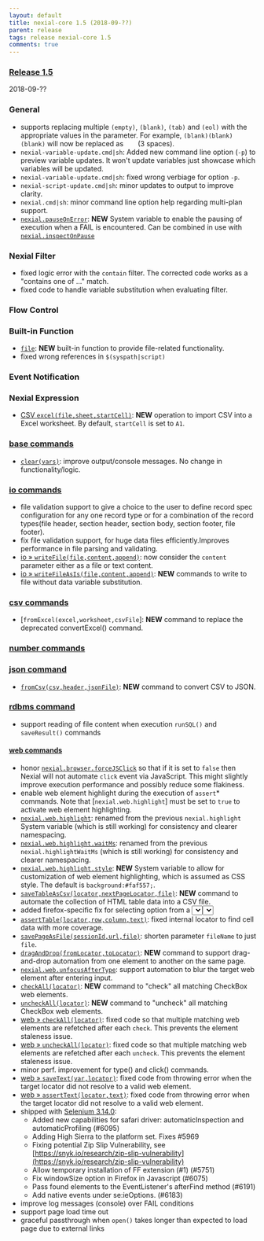 ```yaml
---
layout: default
title: nexial-core 1.5 (2018-09-??)
parent: release
tags: release nexial-core 1.5
comments: true
---
```


### <a href="https://github.com/nexiality/nexial-core/releases/tag/nexial-core-1.5" class="external-link" target="_nexial_link">Release 1.5</a>
2018-09-??


### General
- supports replacing multiple `(empty)`, `(blank)`, `(tab)` and `(eol)` with the appropriate values in the parameter. 
  For example, `(blank)(blank)(blank)` will now be replaced as `   ` (3 spaces).
- `nexial-variable-update.cmd|sh`: Added new command line option (`-p`) to preview variable updates. It won't update 
  variables just showcase which variables will be updated. 
- `nexial-variable-update.cmd|sh`: fixed wrong verbiage for option `-p`.
- `nexial-script-update.cmd|sh`: minor updates to output to improve clarity.
- `nexial.cmd|sh`: minor command line option help regarding multi-plan support.
- [`nexial.pauseOnError`](../systemvars/index#nexial.pauseOnError): **NEW** System variable to enable the pausing of
  execution when a FAIL is encountered. Can be combined in use with 
  [`nexial.inspectOnPause`](../systemvars/index#nexial.inspectOnPause)


### Nexial Filter
- fixed logic error with the ` contain ` filter. The corrected code works as a "contains one of ..." match.
- fixed code to handle variable substitution when evaluating filter.


### Flow Control


### Built-in Function
- [`file`](../functions/$(file)): **NEW** built-in function to provide file-related functionality.
- fixed wrong references in `$(syspath|script)`


### Event Notification


### Nexial Expression  
- [CSV `excel(file,sheet,startCell)`](../expressions/CSVexpression.md#excel): **NEW** operation to import CSV into
  a Excel worksheet. By default, `startCell` is set to `A1`.


### [base commands](../commands/base)
- [`clear(vars)`](../commands/base/clear(vars)): improve output/console messages. No change in functionality/logic.


### [io commands](../commands/io)
- file validation support to give a choice to the user to define record spec configuration for any one record type or
  for a combination of the record types(file header, section header, section body, section footer, file footer).
- fix file validation support, for huge data files efficiently.Improves performance in file parsing and validating.
- [io &raquo; `writeFile(file,content,append)`](../commands/io/writeFile(file,content,append)): now consider the 
  `content` parameter either as a file or text content.
- [io &raquo; `writeFileAsIs(file,content,append)`](../commands/io/writeFileAsIs(file,content,append)): **NEW** commands
  to write to file without data variable substitution.


### [csv commands](../commands/csv)
- [`fromExcel(excel,worksheet,csvFile`]: **NEW** command to replace the deprecated convertExcel() command.
  

### [number commands](../commands/number)


### [json command](../commands/json)
- [`fromCsv(csv,header,jsonFile)`](../commands/json/fromCsv(csv,header,jsonFile)): **NEW** command to convert CSV to 
  JSON.


### [rdbms command](../commands/rdbms)
- support reading of file content when execution `runSQL()` and `saveResult()` commands


#### [web commands](../commands/web)
- honor [`nexial.browser.forceJSClick`](../systemvars/index#nexial.browser.forceJSClick) so that if it is set to 
  `false` then Nexial will not automate `click` event via JavaScript. This might slightly improve execution performance
  and possibly reduce some flakiness.
- enable web element highlight during the execution of `assert`* commands. Note that [`nexial.web.highlight`] must be 
  set to `true` to activate web element highlighting.
- [`nexial.web.highlight`](../systemvars/index#nexial.web.highlight): renamed from the previous `nexial.highlight`
  System variable (which is still working) for consistency and clearer namespacing.
- [`nexial.web.highlight.waitMs`](../systemvars/index#nexial.web.highlight.waitMs): renamed from the previous 
  `nexial.highlightWaitMs` (which is still working) for consistency and clearer namespacing.
- [`nexial.web.highlight.style`](../systemvars/index#nexial.web.highlight.styl): **NEW** System variable to allow for
  customization of web element highlighting, which is assumed as CSS style. The default is `background:#faf557;`.
- [`saveTableAsCsv(locator,nextPageLocator,file)`](../commands/web/saveTableAsCsv(locator,nextPageLocator,file)): 
  **NEW** command to automate the collection of HTML table data into a CSV file.
- added firefox-specific fix for selecting option from a <SELECT> element. Only tested on single-option <SELECT> so far.
- [`assertTable(locator,row,column,text)`](../commands/web/assertTable(locator,row,column,text)): fixed internal
  locator to find cell data with more coverage.
- [`savePageAsFile(sessionId,url,file)`](../commands/web/savePageAsFile(sessionId,url,file)): shorten parameter 
  `fileName` to just `file`.
- [`dragAndDrop(fromLocator,toLocator)`](../commands/web/dragAndDrop(fromLocator,toLocator)): **NEW** command to
  support drag-and-drop automation from one element to another on the same page.
- [`nexial.web.unfocusAfterType`](../systemvars/index#nexial.web.unfocusAfterType): support automation to blur the
  target web element after entering input.
- [`checkAll(locator)`](../commands/web/checkAll(locator)): **NEW** command to "check" all matching CheckBox web 
  elements.
- [`uncheckAll(locator)`](../commands/web/uncheckAll(locator)): **NEW** command to "uncheck" all matching CheckBox web 
  elements.
- [web &raquo; `checkAll(locator)`](../commands/web/checkAll(locator)): fixed code so that multiple matching web 
  elements are refetched after each `check`. This prevents the element staleness issue.
- [web &raquo; `uncheckAll(locator)`](../commands/web/uncheckAll(locator)): fixed code so that multiple matching web 
  elements are refetched after each `uncheck`. This prevents the element staleness issue.
- minor perf. improvement for type() and click() commands.
- [web &raquo; `saveText(var,locator)`](../commands/web/saveText(var,locator)): fixed code from throwing error when the 
  target locator did not resolve to a valid web element.
- [web &raquo; `assertText(locator,text)`](../commands/web/assertText(locator,text)): fixed code from throwing error 
  when the target locator did not resolve to a valid web element.
- shipped with <a href="https://raw.githubusercontent.com/SeleniumHQ/selenium/master/java/CHANGELOG" class="external-link" target="nexial_link">Selenium 3.14.0</a>:
  - Added new capabilities for safari driver: automaticInspection and automaticProfiling (#6095)
  - Adding High Sierra to the platform set. Fixes #5969
  - Fixing potential Zip Slip Vulnerability, see 
    [https://snyk.io/research/zip-slip-vulnerability](https://snyk.io/research/zip-slip-vulnerability)
  - Allow temporary installation of FF extension (#1) (#5751)
  - Fix windowSize option in Firefox in Javascript (#6075)
  - Pass found elements to the EventListener's afterFind method (#6191)
  - Add native events under se:ieOptions. (#6183)
- improve log messages (console) over FAIL conditions
- support page load time out
- graceful passthrough when `open()` takes longer than expected to load page due to external links
